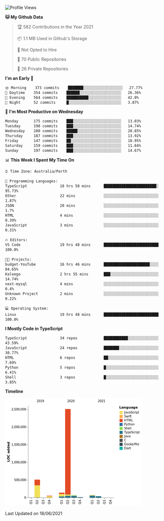 <!--START_SECTION:waka-->
![Profile Views](http://img.shields.io/badge/Profile%20Views-5-blue)

**🐱 My Github Data** 

> 🏆 582 Contributions in the Year 2021
 > 
> 📦 1.1 MB Used in Github's Storage 
 > 
> 🚫 Not Opted to Hire
 > 
> 📜 70 Public Repositories 
 > 
> 🔑 26 Private Repositories  
 > 
**I'm an Early 🐤** 

```text
🌞 Morning    373 commits    ███████░░░░░░░░░░░░░░░░░░   27.77% 
🌆 Daytime    354 commits    ██████░░░░░░░░░░░░░░░░░░░   26.36% 
🌃 Evening    564 commits    ██████████░░░░░░░░░░░░░░░   42.0% 
🌙 Night      52 commits     █░░░░░░░░░░░░░░░░░░░░░░░░   3.87%

```
📅 **I'm Most Productive on Wednesday** 

```text
Monday       175 commits    ███░░░░░░░░░░░░░░░░░░░░░░   13.03% 
Tuesday      198 commits    ███░░░░░░░░░░░░░░░░░░░░░░   14.74% 
Wednesday    280 commits    █████░░░░░░░░░░░░░░░░░░░░   20.85% 
Thursday     187 commits    ███░░░░░░░░░░░░░░░░░░░░░░   13.92% 
Friday       147 commits    ██░░░░░░░░░░░░░░░░░░░░░░░   10.95% 
Saturday     159 commits    ███░░░░░░░░░░░░░░░░░░░░░░   11.84% 
Sunday       197 commits    ███░░░░░░░░░░░░░░░░░░░░░░   14.67%

```


📊 **This Week I Spent My Time On** 

```text
⌚︎ Time Zone: Australia/Perth

💬 Programming Languages: 
TypeScript               18 hrs 58 mins      ████████████████████████░   95.73% 
Other                    22 mins             ░░░░░░░░░░░░░░░░░░░░░░░░░   1.87% 
JSON                     20 mins             ░░░░░░░░░░░░░░░░░░░░░░░░░   1.7% 
HTML                     4 mins              ░░░░░░░░░░░░░░░░░░░░░░░░░   0.39% 
JavaScript               3 mins              ░░░░░░░░░░░░░░░░░░░░░░░░░   0.31%

🔥 Editors: 
VS Code                  19 hrs 48 mins      █████████████████████████   100.0%

🐱‍💻 Projects: 
budget-YouTube           16 hrs 46 mins      █████████████████████░░░░   84.65% 
Kaleego                  2 hrs 55 mins       ███░░░░░░░░░░░░░░░░░░░░░░   14.74% 
next-mysql               4 mins              ░░░░░░░░░░░░░░░░░░░░░░░░░   0.4% 
Unknown Project          2 mins              ░░░░░░░░░░░░░░░░░░░░░░░░░   0.22%

💻 Operating System: 
Linux                    19 hrs 48 mins      █████████████████████████   100.0%

```

**I Mostly Code in TypeScript** 

```text
TypeScript               34 repos            ███████████░░░░░░░░░░░░░░   43.59% 
JavaScript               24 repos            ███████░░░░░░░░░░░░░░░░░░   30.77% 
HTML                     6 repos             ██░░░░░░░░░░░░░░░░░░░░░░░   7.69% 
Python                   5 repos             █░░░░░░░░░░░░░░░░░░░░░░░░   6.41% 
Shell                    3 repos             █░░░░░░░░░░░░░░░░░░░░░░░░   3.85%

```


**Timeline**

![Chart not found](https://raw.githubusercontent.com/NWylynko/NWylynko/main/charts/bar_graph.png) 


 Last Updated on 18/06/2021
<!--END_SECTION:waka-->
